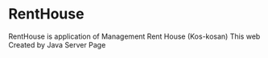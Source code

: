 # RentHouse
RentHouse is application of Management Rent House (Kos-kosan) This web Created by Java Server Page
